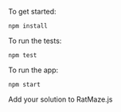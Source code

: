 To get started:
```
npm install
```

To run the tests:
```
npm test
```

To run the app:
```
npm start
```

Add your solution to RatMaze.js